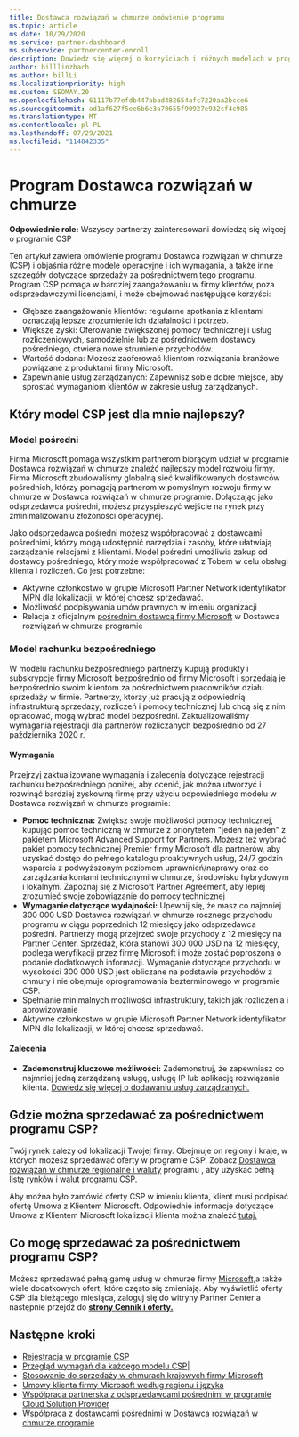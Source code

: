```yaml
---
title: Dostawca rozwiązań w chmurze omówienie programu
ms.topic: article
ms.date: 10/29/2020
ms.service: partner-dashboard
ms.subservice: partnercenter-enroll
description: Dowiedz się więcej o korzyściach i różnych modelach w programie Dostawca rozwiązań w chmurze (CSP), aby pomóc Twojej firmie w rozwoju dzięki nowym klientom i nowej wiedzy.
author: billlinzbach
ms.author: billLi
ms.localizationpriority: high
ms.custom: SEOMAY.20
ms.openlocfilehash: 61117b77efdb447abad482654afc7220aa2bcce6
ms.sourcegitcommit: ad1af627f5ee6b6e3a70655f90927e932cf4c985
ms.translationtype: MT
ms.contentlocale: pl-PL
ms.lasthandoff: 07/29/2021
ms.locfileid: "114842335"
---
```

# <a name="cloud-solution-provider-program"></a>Program Dostawca rozwiązań w chmurze 

**Odpowiednie role:** Wszyscy partnerzy zainteresowani dowiedzą się więcej o programie CSP

Ten artykuł zawiera omówienie programu Dostawca rozwiązań w chmurze (CSP) i objaśnia różne modele operacyjne i ich wymagania, a także inne szczegóły dotyczące sprzedaży za pośrednictwem tego programu.  Program CSP pomaga w bardziej zaangażowaniu w firmy klientów, poza odsprzedawczymi licencjami, i może obejmować następujące korzyści: 

- Głębsze zaangażowanie klientów: regularne spotkania z klientami oznaczają lepsze zrozumienie ich działalności i potrzeb.
- Większe zyski: Oferowanie zwiększonej pomocy technicznej i usług rozliczeniowych, samodzielnie lub za pośrednictwem dostawcy pośredniego, otwiera nowe strumienie przychodów.  
- Wartość dodana: Możesz zaoferować klientom rozwiązania branżowe powiązane z produktami firmy Microsoft.
- Zapewnianie usług zarządzanych: Zapewnisz sobie dobre miejsce, aby sprostać wymaganiom klientów w zakresie usług zarządzanych. 

## <a name="which-csp-model-is-best-for-me"></a>Który model CSP jest dla mnie najlepszy?

### <a name="indirect-model"></a>Model pośredni

Firma Microsoft pomaga wszystkim partnerom biorącym udział w programie Dostawca rozwiązań w chmurze znaleźć najlepszy model rozwoju firmy. Firma Microsoft zbudowaliśmy globalną sieć kwalifikowanych dostawców pośrednich, którzy pomagają partnerom w pomyślnym rozwoju firmy w chmurze w Dostawca rozwiązań w chmurze programie. Dołączając jako odsprzedawca pośredni, możesz przyspieszyć wejście na rynek przy zminimalizowaniu złożoności operacyjnej. 

Jako odsprzedawca pośredni możesz współpracować z dostawcami pośrednimi, którzy mogą udostępnić narzędzia i zasoby, które ułatwiają zarządzanie relacjami z klientami. Model pośredni umożliwia zakup od dostawcy pośredniego, który może współpracować z Tobem w celu obsługi klienta i rozliczeń.
Co jest potrzebne: 

- Aktywne członkostwo w grupie Microsoft Partner Network identyfikator MPN dla lokalizacji, w której chcesz sprzedawać.
- Możliwość podpisywania umów prawnych w imieniu organizacji
- Relacja z oficjalnym [pośrednim dostawcą firmy Microsoft](https://partnercenter.microsoft.com/partner/find-a-provider) w Dostawca rozwiązań w chmurze programie

### <a name="direct-bill-model"></a>Model rachunku bezpośredniego

W modelu rachunku bezpośredniego partnerzy kupują produkty i subskrypcje firmy Microsoft bezpośrednio od firmy Microsoft i sprzedają je bezpośrednio swoim klientom za pośrednictwem pracowników działu sprzedaży w firmie. Partnerzy, którzy już pracują z odpowiednią infrastrukturą sprzedaży, rozliczeń i pomocy technicznej lub chcą się z nim opracować, mogą wybrać model bezpośredni. Zaktualizowaliśmy wymagania rejestracji dla partnerów rozliczanych bezpośrednio od 27 października 2020 r.

#### <a name="requirements"></a>Wymagania

Przejrzyj zaktualizowane wymagania i zalecenia dotyczące rejestracji rachunku bezpośredniego poniżej, aby ocenić, jak można utworzyć i rozwinąć bardziej zyskowną firmę przy użyciu odpowiedniego modelu w Dostawca rozwiązań w chmurze programie:  

- **Pomoc techniczna:** Zwiększ swoje możliwości pomocy technicznej, kupując pomoc techniczną w chmurze z priorytetem "jeden na jeden" z pakietem Microsoft Advanced Support for Partners. Możesz też wybrać pakiet pomocy technicznej Premier firmy Microsoft dla partnerów, aby uzyskać dostęp do pełnego katalogu proaktywnych usług, 24/7 godzin wsparcia z podwyższonym poziomem uprawnień/naprawy oraz do zarządzania kontami technicznymi w chmurze, środowisku hybrydowym i lokalnym. Zapoznaj się z Microsoft Partner Agreement, aby lepiej zrozumieć swoje zobowiązanie do pomocy technicznej
- **Wymaganie dotyczące wydajności:** Upewnij się, że masz co najmniej 300 000 USD Dostawca rozwiązań w chmurze rocznego przychodu programu w ciągu poprzednich 12 miesięcy jako odsprzedawca pośredni. Partnerzy mogą przejrzeć swoje przychody z 12 miesięcy na Partner Center. Sprzedaż, która stanowi 300 000 USD na 12 miesięcy, podlega weryfikacji przez firmę Microsoft i może zostać poproszona o podanie dodatkowych informacji. Wymaganie dotyczące przychodu w wysokości 300 000 USD jest obliczane na podstawie przychodów z chmury i nie obejmuje oprogramowania bezterminowego w programie CSP.
- Spełnianie minimalnych możliwości infrastruktury, takich jak rozliczenia i aprowizowanie
- Aktywne członkostwo w grupie Microsoft Partner Network identyfikator MPN dla lokalizacji, w której chcesz sprzedawać.

#### <a name="recommendations"></a>Zalecenia

- **Zademonstruj kluczowe możliwości:** Zademonstruj, że zapewniasz co najmniej jedną zarządzaną usługę, usługę IP lub aplikację rozwiązania klienta. [Dowiedz się więcej o dodawaniu usług zarządzanych.](https://partner.microsoft.com/solutions/managed-services) 

## <a name="where-can-i-sell-through-the-csp-program"></a>Gdzie można sprzedawać za pośrednictwem programu CSP?

Twój rynek zależy od lokalizacji Twojej firmy. Obejmuje on regiony i kraje, w których możesz sprzedawać oferty w programie CSP. Zobacz [Dostawca rozwiązań w chmurze regionalne i waluty](regional-authorization-overview.md) programu , aby uzyskać pełną listę rynków i walut programu CSP.

Aby można było zamówić oferty CSP w imieniu klienta, klient musi podpisać ofertę Umowa z Klientem Microsoft. Odpowiednie informacje dotyczące Umowa z Klientem Microsoft lokalizacji klienta można znaleźć [tutaj.](agreements.md)  

## <a name="what-can-i-sell-through-the-csp-program"></a>Co mogę sprzedawać za pośrednictwem programu CSP?

Możesz sprzedawać pełną gamę usług w chmurze firmy [Microsoft,](https://partner.microsoft.com/cloud-solution-provider/products-and-services)a także wiele dodatkowych ofert, które często się zmieniają. Aby wyświetlić oferty CSP dla bieżącego miesiąca, zaloguj się do witryny Partner Center a następnie przejdź do [**strony Cennik i oferty.**](https://partnercenter.microsoft.com/pcv/sales)

## <a name="next-steps"></a>Następne kroki

- [Rejestracja w programie CSP](enrolling-in-the-csp-program.md)
- [Przegląd wymagań dla każdego modelu CSP](https://partnercenter.microsoft.com/partner/cloud-solution-provider)|
- [Stosowanie do sprzedaży w chmurach krajowych firmy Microsoft](csp-national-clouds-overview.md)
- [Umowy klienta firmy Microsoft według regionu i języka](agreements.md)
- [Współpraca partnerska z odsprzedawcami pośrednimi w programie Cloud Solution Provider](indirect-provider-tasks-in-partner-center.md)
- [Współpraca z dostawcami pośrednimi w Dostawca rozwiązań w chmurze programie](indirect-reseller-tasks-in-partner-center.md)
